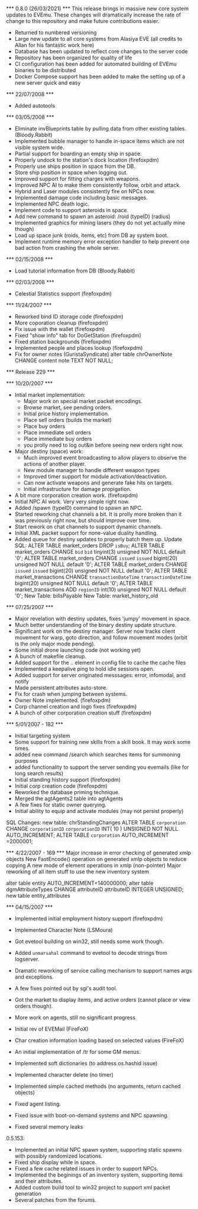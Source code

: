 *** 0.8.0 (26/03/2021) ***
This release brings in massive new core system updates to EVEmu. These changes will dramatically increase the rate of change to this repository and make future contributions easier.

- Returned to numbered versioning
- Large new update to all core systems from Alasiya EVE (all credits to Allan for his fantastic work here)
- Database has been updated to reflect core changes to the server code
- Repository has been organized for quality of life
- CI configuration has been added for automated building of EVEmu binaries to be distributed
- Docker Compose support has been added to make the setting up of a new server quick and easy

*** 22/07/2008 ***
- Added autotools

*** 03/05/2008 ***
- Eliminate invBlueprints table by pulling data from other existing tables. (Bloody.Rabbit)
- Implemented bubble manager to handle in-space items which are not visible system wide.
- Partial support for boarding an empty ship in space.
- Properly undock to the station's dock location (firefoxpdm)
- Properly use ships position in space from the DB.
- Store ship position in space when logging out.
- Improved support for fitting charges with weapons.
- Improved NPC AI to make them consistently follow, orbit and attack.
- Hybrid and Laser modules consistently fire on NPCs now.
- Implemented damage code including basic messages.
- Implemented NPC death logic.
- Implement code to support asteroids in space.
- Add new command to spawn an asteroid: /roid (typeID) (radius)
- Implemented graphics for mining lasers (they do not yet actually mine though)
- Load up space junk (roids, items, etc) from DB ay system boot.
- Implement runtime memory error exception handler to help prevent one bad action from crashing the whole server.

*** 02/15/2008 ***
- Load tutorial information from DB (Bloody.Rabbit)

*** 02/03/2008 ***
- Celestial Statistics support (firefoxpdm)

*** 11/24/2007 ***
- Reworked bind ID storage code (firefoxpdm)
- More coporation cleanup (firefoxpdm)
- Fix issue with the wallet (firefoxpdm)
- Fixed "show info" tab for DoGetStation (firefoxpdm)
- Fixed station backgrounds (firefoxpdm)
- Implemented people and places lookup (firefoxpdm)
- Fix for owner notes (GuristaSyndicate)
alter table chrOwnerNote CHANGE content note TEXT NOT NULL;

*** Release 229 ***

*** 10/20/2007 ***
- Intial market implementation:
  - Major work on special market packet encodings.
  - Browse market, see pending orders.
  - Initial price history implementation.
  - Place sell orders (builds the market)
  - Place buy orders
  - Place immediate sell orders
  - Place immediate buy orders
  - you prolly need to log out&in before seeing new orders right now.
- Major destiny (space) work:
  - Much improved event broadcasting to allow players to
    observe the actions of another player.
  - New module manager to handle different weapon types
  - Improved timer support for module activation/deactivation.
  - Can now activate weapons and generate fake hits on targets.
  - Initial infrastructure for damage propigation.
- A bit more corporation creation work. (firefoxpdm)
- Initial NPC AI work. Very very simple right now.
- Added /spawn (typeID) command to spawn an NPC.
- Started reworking chat channels a bit. It is prolly more broken
  than it was previously right now, but should improve over time.
- Start rework on chat channels to support dynamic channels.
- Initial XML packet support for none-value duality handling.
- Added queue for destiny updates to properly batch them up.
Update SQL:
ALTER TABLE market_orders DROP `isBuy`;
ALTER TABLE market_orders CHANGE `bid` `bid` tinyint(3) unsigned NOT NULL default '0';
ALTER TABLE market_orders CHANGE `issued` `issued` bigint(20) unsigned NOT NULL default '0';
ALTER TABLE market_orders CHANGE `issued` `issued` bigint(20) unsigned NOT NULL default '0';
ALTER TABLE market_transactions CHANGE `transactionDateTime` `transactionDateTime` bigint(20) unsigned NOT NULL default '0';
ALTER TABLE market_transactions ADD `regionID` int(10) unsigned NOT NULL default '0';
New Table: billsPayable
New Table: market_history_old

*** 07/25/2007 ***
- Major revelation with destiny updates, fixes 'jumpy' movement in space.
- Much better understanding of the binary destiny update structure.
- Significant work on the destiny manager. Server now tracks client movement for
  warp, goto direction, and follow movement modes (orbit is the only major mode pending).
- Some initial drone launching code (not working yet)
- A bunch of makefile cleanup.
- Added support for the <files><cache>.. element in config file to cache the cache files
- Implemented a keepalive ping to hold idle sessions open.
- Added support for server originated messsages: error, infomodal, and notify
- Made persistent attributes auto-store.
- Fix for crash when jumping between systems.
- Owner Note implemented. (firefoxpdm)
- Corp channel creation and logo fixes (firefoxpdm)
- A bunch of other corporation creation stuff (firefoxpdm)

*** 5/01/2007 - 182 ***
- Initial targeting system
- Some support for training new skills from a skill book. It may work some times.
- added new command /search which searches items for summoning purposes
- added functionality to support the server sending you evemails (like for long search results)
- Initial standing history support (firefoxpdm)
- Initial corp creation code (firefoxpdm)
- Reworked the database priming technique.
- Merged the agtAgents2 table into agtAgents
- A few fixes for static owner querying.
- Initial ability to equip and activate modules (may not persist properly)

SQL Changes:
new table: chrStandingChanges
ALTER TABLE `corporation` CHANGE `corporationID` `corporationID` INT( 10 ) UNSIGNED NOT NULL AUTO_INCREMENT;
ALTER TABLE `corporation`  AUTO_INCREMENT =2000001;

*** 4/22/2007 - 169 ***
Major increase in error checking of generated xmlp objects
New FastEncode() operation on generated xmlp objects to reduce copying
A new mode of element operations in xmlp (non-pointer)
Major reworking of all item stuff to use the new inventory system


alter table entity AUTO_INCREMENT=140000000;
alter table dgmAttributeTypes CHANGE attributeID attributeID INTEGER UNSIGNED;
new table entity_attributes

*** 04/15/2007 ***
- Implemented initial employment history support (firefoxpdm)
- Implemented Character Note (LSMoura)
- Got evetool building on win32, still needs some work though.
- Added `unmarsahal` command to evetool to decode strings from logserver.
- Dramatic reworking of service calling mechanism to support names args and exceptions.
- A few fixes pointed out by sgi's audit tool.
- Got the market to display items, and active orders (cannot place or view orders though).
- More work on agents, still no significant progress
- Initial rev of EVEMail (FireFoX)
- Char creation information loading based on selected values (FireFoX)
- An initial implementation of /tr for some GM menus.

- Implemented soft dictionaries (to address os.hashid issue)
- Implemented character delete (no timer)
- Implemented simple cached methods (no arguments, return cached objects)
- Fixed agent listing.
- Fixed issue with boot-on-demand systems and NPC spawning.
- Fixed several memory leaks

0.5.153:
- Implemented an initial NPC spawn system, supporting static spawns with possibly randomized locations.
- Fixed ship display while in space.
- Fixed a few cache related issues in order to support NPCs.
- Implemented the beginings of an inventory system, supporting items and their attributes.
- Added custom build tool to win32 project to support xml packet generation
- Several patches from the forums.


